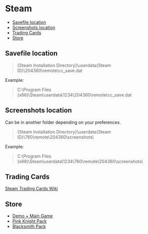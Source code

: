 # Steam

- [Savefile location](#savefile)
- [Screenshots location](#screenshots)
- [Trading Cards](#trading-cards)
- [Store](#store)

## <a name="savefile"></a>Savefile location

> {Steam Installation Directory}\userdata\{Steam ID}\204360\remote\cc_save.dat

Example:

> C:\Program Files (x86)\Steam\userdata\1234\204360\remote\cc_save.dat

## <a name="screenshots"></a>Screenshots location

Can be in another folder depending on your preferences.

> {Steam Installation Directory}\userdata\{Steam ID}\760\remote\204360\screenshots\

Example:

> C:\Program Files (x86)\Steam\userdata\1234\760\remote\204360\screenshots\

## <a name="trading-cards"></a>Trading Cards

[Steam Trading Cards Wiki](https://steamtradingcards.fandom.com/wiki/Castle_Crashers)

## <a name="store"></a>Store

- [Demo + Main Game](https://store.steampowered.com/app/204360/Castle_Crashers/)
- [Pink Knight Pack](https://store.steampowered.com/app/204371/Castle_Crashers__Pink_Knight_Pack/)
- [Blacksmith Pack](https://store.steampowered.com/app/204372/Castle_Crashers__Blacksmith_Pack/)
